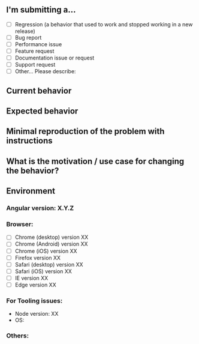 <!--
PLEASE HELP US PROCESS GITHUB ISSUES FASTER BY PROVIDING THE FOLLOWING INFORMATION.

ISSUES MISSING IMPORTANT INFORMATION MAY BE CLOSED WITHOUT INVESTIGATION.
-->

## I'm submitting a...

<!-- Check one of the following options with "x" -->
- [ ] Regression (a behavior that used to work and stopped working in a new release)
- [ ] Bug report  <!-- Please search GitHub for a similar issue or PR before submitting -->
- [ ] Performance issue
- [ ] Feature request
- [ ] Documentation issue or request
- [ ] Support request
- [ ] Other... Please describe:

## Current behavior

<!-- Describe how the issue manifests. -->

## Expected behavior

<!-- Describe what the desired behavior would be. -->

## Minimal reproduction of the problem with instructions

## What is the motivation / use case for changing the behavior?

<!-- Describe the motivation or the concrete use case. -->

## Environment

### Angular version: X.Y.Z
<!-- Check whether this is still an issue in the most recent Angular version -->

### Browser:

- [ ] Chrome (desktop) version XX
- [ ] Chrome (Android) version XX
- [ ] Chrome (iOS) version XX
- [ ] Firefox version XX
- [ ] Safari (desktop) version XX
- [ ] Safari (iOS) version XX
- [ ] IE version XX
- [ ] Edge version XX
 
### For Tooling issues:
- Node version: XX 
- OS: 

### Others:
<!-- Anything else relevant?  Operating system version, IDE, package manager, HTTP server, ... -->
